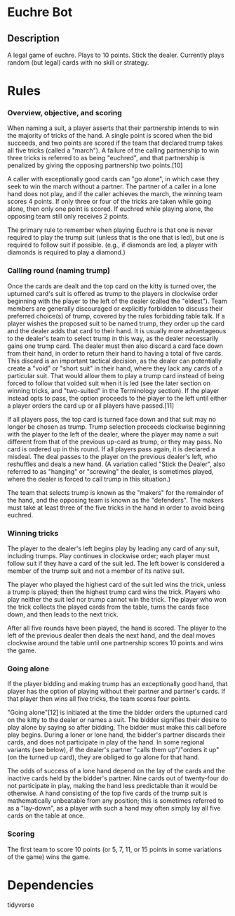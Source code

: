 # Euchre Bot

## Description
A legal game of euchre. Plays to 10 points. Stick the dealer. Currently plays random (but legal) cards with no skill or strategy.

# Rules
### Overview, objective, and scoring
When naming a suit, a player asserts that their partnership intends to win the majority of tricks of the hand. A single point is scored when the bid succeeds, and two points are scored if the team that declared trump takes all five tricks (called a "march"). A failure of the calling partnership to win three tricks is referred to as being "euchred", and that partnership is penalized by giving the opposing partnership two points.[10]

A caller with exceptionally good cards can "go alone", in which case they seek to win the march without a partner. The partner of a caller in a lone hand does not play, and if the caller achieves the march, the winning team scores 4 points. If only three or four of the tricks are taken while going alone, then only one point is scored. If euchred while playing alone, the opposing team still only receives 2 points.

The primary rule to remember when playing Euchre is that one is never required to play the trump suit (unless that is the one that is led), but one is required to follow suit if possible. (e.g., if diamonds are led, a player with diamonds is required to play a diamond.)

### Calling round (naming trump)
Once the cards are dealt and the top card on the kitty is turned over, the upturned card's suit is offered as trump to the players in clockwise order beginning with the player to the left of the dealer (called the "eldest"). Team members are generally discouraged or explicitly forbidden to discuss their preferred choice(s) of trump, covered by the rules forbidding table talk. If a player wishes the proposed suit to be named trump, they order up the card and the dealer adds that card to their hand. It is usually more advantageous to the dealer's team to select trump in this way, as the dealer necessarily gains one trump card. The dealer must then also discard a card face down from their hand, in order to return their hand to having a total of five cards. This discard is an important tactical decision, as the dealer can potentially create a "void" or "short suit" in their hand, where they lack any cards of a particular suit. That would allow them to play a trump card instead of being forced to follow that voided suit when it is led (see the later section on winning tricks, and "two-suited" in the Terminology section). If the player instead opts to pass, the option proceeds to the player to the left until either a player orders the card up or all players have passed.[11]

If all players pass, the top card is turned face down and that suit may no longer be chosen as trump. Trump selection proceeds clockwise beginning with the player to the left of the dealer, where the player may name a suit different from that of the previous up-card as trump, or they may pass. No card is ordered up in this round. If all players pass again, it is declared a misdeal. The deal passes to the player on the previous dealer's left, who reshuffles and deals a new hand. (A variation called "Stick the Dealer", also referred to as "hanging" or "screwing" the dealer, is sometimes played, where the dealer is forced to call trump in this situation.)

The team that selects trump is known as the "makers" for the remainder of the hand, and the opposing team is known as the "defenders". The makers must take at least three of the five tricks in the hand in order to avoid being euchred.

### Winning tricks
The player to the dealer's left begins play by leading any card of any suit, including trumps. Play continues in clockwise order; each player must follow suit if they have a card of the suit led. The left bower is considered a member of the trump suit and not a member of its native suit.

The player who played the highest card of the suit led wins the trick, unless a trump is played; then the highest trump card wins the trick. Players who play neither the suit led nor trump cannot win the trick. The player who won the trick collects the played cards from the table, turns the cards face down, and then leads to the next trick.

After all five rounds have been played, the hand is scored. The player to the left of the previous dealer then deals the next hand, and the deal moves clockwise around the table until one partnership scores 10 points and wins the game.

### Going alone
If the player bidding and making trump has an exceptionally good hand, that player has the option of playing without their partner and partner's cards. If that player then wins all five tricks, the team scores four points.

"Going alone"[12] is initiated at the time the bidder orders the upturned card on the kitty to the dealer or names a suit. The bidder signifies their desire to play alone by saying so after bidding. The bidder must make this call before play begins. During a loner or lone hand, the bidder's partner discards their cards, and does not participate in play of the hand. In some regional variants (see below), if the dealer's partner "calls them up"/"orders it up" (on the turned up card), they are obliged to go alone for that hand.

The odds of success of a lone hand depend on the lay of the cards and the inactive cards held by the bidder's partner. Nine cards out of twenty-four do not participate in play, making the hand less predictable than it would be otherwise. A hand consisting of the top five cards of the trump suit is mathematically unbeatable from any position; this is sometimes referred to as a "lay-down", as a player with such a hand may often simply lay all five cards on the table at once.

### Scoring
The first team to score 10 points (or 5, 7, 11, or 15 points in some variations of the game) wins the game. 

# Dependencies
tidyverse

